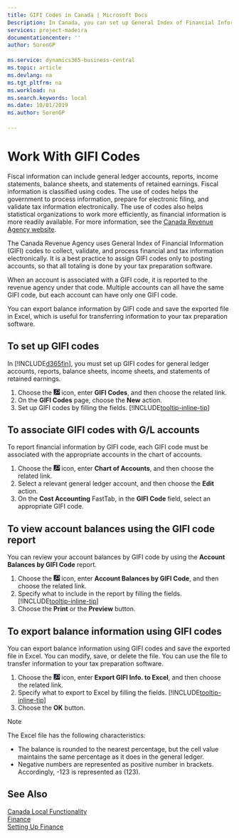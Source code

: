 ```yaml
---
title: GIFI Codes in Canada | Microsoft Docs
Description: In Canada, you can set up General Index of Financial Information (GIFI) codes and assign them to posting accounts
services: project-madeira
documentationcenter: ''
author: SorenGP

ms.service: dynamics365-business-central
ms.topic: article
ms.devlang: na
ms.tgt_pltfrm: na
ms.workload: na
ms.search.keywords: local
ms.date: 10/01/2019
ms.author: SorenGP

---
```

# Work With GIFI Codes
Fiscal information can include general ledger accounts, reports, income statements, balance sheets, and statements of retained earnings. Fiscal information is classified using codes. The use of codes helps the government to process information, prepare for electronic filing, and validate tax information electronically. The use of codes also helps statistical organizations to work more efficiently, as financial information is more readily available. For more information, see the [Canada Revenue Agency website](https://www.cra-arc.gc.ca/).

The Canada Revenue Agency uses General Index of Financial Information (GIFI) codes to collect, validate, and process financial and tax information electronically. It is a best practice to assign GIFI codes only to posting accounts, so that all totaling is done by your tax preparation software.

When an account is associated with a GIFI code, it is reported to the revenue agency under that code. Multiple accounts can all have the same GIFI code, but each account can have only one GIFI code.

You can export balance information by GIFI code and save the exported file in Excel, which is useful for transferring information to your tax preparation software.

## To set up GIFI codes
In [!INCLUDE[d365fin](../../includes/d365fin_md.md)], you must set up GIFI codes for general ledger accounts, reports, balance sheets, income sheets, and statements of retained earnings.

1. Choose the ![Search for Page or Report](../../media/ui-search/search_small.png "Search for Page or Report icon") icon, enter **GIFI Codes**, and then choose the related link.
2. On the **GIFI Codes** page, choose the **New** action.
3. Set up GIFI codes by filling the fields. [!INCLUDE[tooltip-inline-tip](../../includes/tooltip-inline-tip_md.md)]

## To associate GIFI codes with G/L accounts
To report financial information by GIFI code, each GIFI code must be associated with the appropriate accounts in the chart of accounts.

1. Choose the ![Search for Page or Report](../../media/ui-search/search_small.png "Search for Page or Report icon") icon, enter **Chart of Accounts**, and then choose the related link.
2. Select a relevant general ledger account, and then choose the **Edit** action.
3. On the **Cost Accounting** FastTab, in the **GIFI Code** field, select an appropriate GIFI code.

## To view account balances using the GIFI code report
You can review your account balances by GIFI code by using the **Account Balances by GIFI Code** report.

1. Choose the ![Search for Page or Report](../../media/ui-search/search_small.png "Search for Page or Report icon") icon, enter **Account Balances by GIFI Code**, and then choose the related link.
2. Specify what to include in the report by filling the fields. [!INCLUDE[tooltip-inline-tip](../../includes/tooltip-inline-tip_md.md)]
3. Choose the **Print** or the **Preview** button.

## To export balance information using GIFI codes
You can export balance information using GIFI codes and save the exported file in Excel. You can modify, save, or delete the file. You can use the file to transfer information to your tax preparation software.

1. Choose the ![Search for Page or Report](../../media/ui-search/search_small.png "Search for Page or Report icon") icon, enter **Export GIFI Info. to Excel**, and then choose the related link.
2. Specify what to export to Excel by filling the fields. [!INCLUDE[tooltip-inline-tip](../../includes/tooltip-inline-tip_md.md)]
3. Choose the **OK** button.

> [!NOTE]  
>   The Excel file has the following characteristics:

* The balance is rounded to the nearest percentage, but the cell value maintains the same percentage as it does in the general ledger.
* Negative numbers are represented as positive number in brackets. Accordingly, -123 is represented as (123).

## See Also
[Canada Local Functionality](canada-local-functionality.md)  
[Finance](../../finance.md)   
[Setting Up Finance](../../finance.md)
